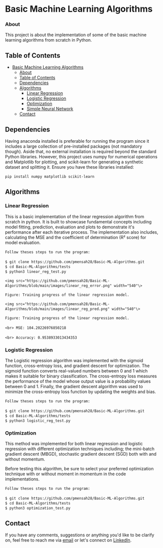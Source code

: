 # Basic Machine Learning Algorithms
### About
This project is about the implementation of some of the basic machine learning
algorithms from scratch in Python.

## Table of Contents
- [Basic Machine Learning Algorithms](#machine-learning-from-scratch)
  * [About](#about)
  * [Table of Contents](#table-of-contents)
  * [Dependencies](#dependencies)
  * [Algorithms](#tests)
    + [Linear Regression](#linear-regression)
    + [Logistic Regression](#logistic-regression)
    + [Optimization](#optimization)
    + [Simple Neural Network](#simple-neural-network)
  * [Contact](#Contact)

## Dependencies

Having anaconda installed is preferable for running the program since it includes a 
large collection of pre-installed packages (not mandatory though). Aside that, no 
external installation is required beyond the standard Python libraries. However, this 
project uses numpy for numerical operations and Matplotlib for plotting, 
and scikit-learn for generating a synthetic dataset and splitting it. 
Ensure you have these libraries installed:

```bash
pip install numpy matplotlib scikit-learn
```

## Algorithms
### Linear Regression
This is a basic implementation of the linear regression algorithm from scratch in python. It is built to showcase
fundamental concepts including model fitting, prediction, evaluation and plots to demonstrate it's
performance after each iterative process. The implementation also includes, calculating the MSE and the coefficient 
of determination (R² score) for model evaluation.

    Follow theses steps to run the program:

    $ git clone https://github.com/pmensah28/Basic-ML-Algorithms.git
    $ cd Basic-ML-Algorithms/tests
    $ python3 linear_reg_test.py

<p align="center">

    <img src="https://github.com/pmensah28/Basic-ML-Algorithms/blob/main/images/linear_reg_error.png" width="540"\>

</p>


<p align="center">

    Figure: Training progress of the linear regression model.

</p>


<p align="center">

    <img src="https://github.com/pmensah28/Basic-ML-Algorithms/blob/main/images/linear_reg_pred.png" width="540"\>

</p>


<p align="center">

    Figure: Training progress of the linear regression model.

    <br> MSE: 104.20226976850218

    <br> Accuracy: 0.9538933013434353

</p>


### Logistic Regression
The Logistic regression algorithm was implemented with the sigmoid function, cross-entropy loss, and gradient descent for optimization.
The sigmoid function converts real-valued numbers between 0 and 1 which makes it suitable for binary classification. 
The cross-entropy loss measures the performance of the model whose output value is a probability values between 0 and 1. 
Finally, the gradient descent algorithm was used to minimize the cross-entropy loss function by updating the weights and bias.


    Follow theses steps to run the program:

    $ git clone https://github.com/pmensah28/Basic-ML-Algorithms.git
    $ cd Basic-ML-Algorithms/tests
    $ python3 logistic_reg_test.py

### Optimization
This method was implemented for both linear regression and logistic regression with different optimization techniques
including; the mini-batch gradient descent (MBGD), stochastic gradient descent (SGD) both with and without momentum.

Before testing this algorithm, be sure to select your preferred optimization technique with or without moment in
momentum in the code implementations.

    Follow theses steps to run the program:

    $ git clone https://github.com/pmensah28/Basic-ML-Algorithms.git
    $ cd Basic-ML-Algorithms/tests
    $ python3 optimization_test.py


## Contact
If you have any comments, suggestions or anything you'd like to be clarify on, feel free
to reach me via [email](mailto:pmensah@aimsammi.org) or let's connect on [LinkedIn](https://www.linkedin.com/in/prince-mensah/).
